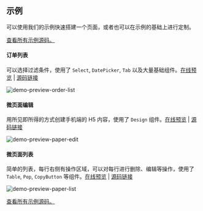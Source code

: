 ## 示例

可以使用我们的示例快速搭建一个页面，或者也可以在示例的基础上进行定制。

[查看所有示例源码。](https://github.com/youzan/zent/tree/master/demo)

#### 订单列表

可以选择过滤条件，使用了 `Select`, `DatePicker`, `Tab` 以及大量基础组件。[在线预览](https://www.youzanyun.com/zanui/demo/zent/order) | [源码链接](https://github.com/youzan/zent/tree/master/demo/client/pages/order/list)

![demo-preview-order-list](https://img.yzcdn.cn/zanui/react/demo-order.png)

#### 微页面编辑

用所见即所得的方式创建手机端的 H5 内容，使用了 `Design` 组件。[在线预览](https://www.youzanyun.com/zanui/demo/zent/paper/create) | [源码链接](https://github.com/youzan/zent/tree/master/demo/client/pages/shop/create)

![demo-preview-paper-edit](https://img.yzcdn.cn/zanui/react/demo-paper-edit.png)

#### 微页面列表

简单的列表，每行右侧有操作区域，可以对每行进行删除、编辑等操作，使用了 `Table`, `Pop`, `CopyButton` 等组件。[在线预览](https://www.youzanyun.com/zanui/demo/zent/paper) | [源码链接](https://github.com/youzan/zent/tree/master/demo/client/pages/shop/list)

![demo-preview-paper-list](https://img.yzcdn.cn/zanui/react/demo-paper.png)

[查看所有示例源码。](https://github.com/youzan/zent/tree/master/demo)

<style>
	img[alt="demo-preview-order-list"] {
		max-width: 1203px;
	}

	img[alt="demo-preview-paper-edit"] {
		max-width: 809px;
	}

	img[alt="demo-preview-paper-list"] {
		max-width: 1207px;
	}
</style>
